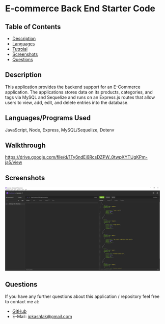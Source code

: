 # E-commerce Back End Starter Code
## Table of Contents
* [Description](#description)
* [Languages](#languages)
* [Tutroial](#tutorial)
* [Screenshots](#screenshots)
* [Questions](#questions)

## Description
This application provides the backend support for an E-Commerce application. The applications stores data on its products, categories, and tags via MySQL and Sequelize and runs on an Express.js routes that allow users to view, add, edit, and delete entries into the database.

## Languages/Programs Used
JavaScript, Node, Express, MySQL/Sequelize, Dotenv

## Walkthrough
https://drive.google.com/file/d/1Ty6ndEi6RcsDZPW_0twpXYTUgKPm-ja5/view

## Screenshots
![screenshot1](./images/screenshot1.png)

## Questions
If you have any further questions about this application / repository feel free to contact me at: 
* [GitHub](https://github.com/jpkashlak)
* E-Mail: jpkashlak@gmail.com
